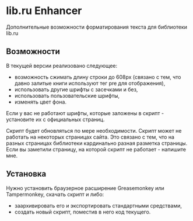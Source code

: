 # lib.ru Enhancer
Дополнительные возможности форматирования текста для библиотеки lib.ru

Возможности
-----------
В текущей версии реализовано следующее:

- возможность сжимать длину строки до 608px (связано с тем, что давно залитые книги используют тег pre для отображения),
- использовать другие шрифты с засечками и без,
- использовать пользовательские шрифты,
- изменять цвет фона.

Если у вас не работают шрифты, которые заложены в скрипт - установите их с официальных страниц.

Скрипт будет обновляться по мере необходимости.
Скрипт может не работать на некоторых страницах сайта. Это связано с тем, что на разных страницах библиотеки кардинально разная разметка страницы. Если вы заметили страницу, на которой скрипт не работает - напишите мне.

Установка
---------
Нужно установить браузерное расширение Greasemonkey или Tampermonkey, скачать скрипт и либо:

- заархивировать его и экспортировать стандартными средствами,
- создать новый скрипт, поместив в него код текущего.

